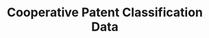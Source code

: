 ---
bigquery: https://console.cloud.google.com/bigquery?p=patents-public-data&d=cpc&page=dataset
citation: '“Cooperative Patent Classification” by the EPO and USPTO, for public use. '
contributors: EPO, USPTO
cost: None
description: Cooperative Patent Classification Data contains the scheme and definitions
  of the Cooperative Patent Classification system for classifying patent documents.
  The CPC is the result of a partnership between the EPO and the USPTO in their joint
  effort to develop a common, internationally compatible classification system for
  technical documents, in particular patent publications, which will be used by both
  offices in the patent granting process
documentation: https://www.cooperativepatentclassification.org/cpcSchemeAndDefinitions
last_edit: 04/05/2022, 15:48:18
location: https://www.cooperativepatentclassification.org/index
maintained_by: USPTO, EPO
schema_fields:
- notAllocatable
- applicationReferences
- level
- limitingReferences
- synonyms
- symbol
- residual_references
- parents
- additional_only
- dateRevised
- glossary
- breakdown_code
- breakdownCode
- application_references
- limiting_references
- informative_references
- childGroups
- child_groups
- date_revised
- residualReferences
- sizeCache
- status
- definition
- informativeReferences
- ipcConcordant
- title_part
- not_allocatable
- titleFull
- children
- titlePart
- title_full
- ipc_concordant
shortname: cooperative_patent_classification
tags:
- patents
- science
title: Cooperative Patent Classification Data
uuid: 984374a7-16e9-4b35-9445-458daceb01bf
---